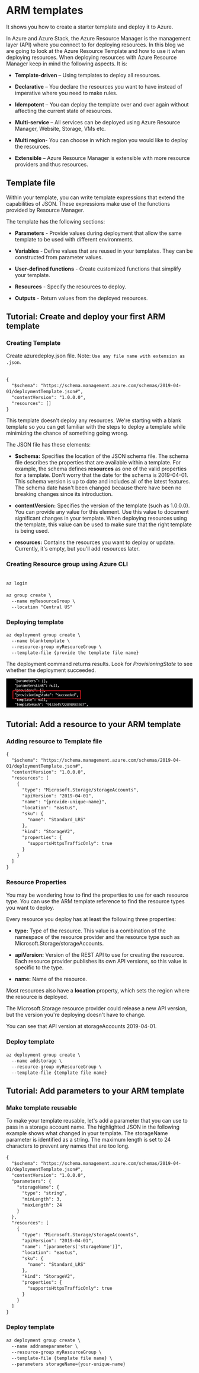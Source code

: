 # ARM templates

It shows you how to create a starter template and deploy it to Azure.


In Azure and Azure Stack, the Azure Resource Manager is the management layer (API) where you connect to for deploying resources. In this blog we are going to look at the Azure Resource Template and how to use it when deploying resources. When deploying resources with Azure Resource Manager keep in mind the following aspects. It is:

- **Template-driven** – Using templates to deploy all resources.

- **Declarative** – You declare the resources you want to have instead of imperative where you need to make rules.

- **Idempotent** – You can deploy the template over and over again without affecting the current state of resources.

- **Multi-service** – All services can be deployed using Azure Resource Manager, Website, Storage, VMs etc.

- **Multi region**- You can choose in which region you would like to deploy the resources.

- **Extensible** – Azure Resource Manager is extensible with more resource providers and thus resources.


## Template file


Within your template, you can write template expressions that extend the capabilities of JSON. These expressions make use of the functions provided by Resource Manager.

The template has the following sections:

- **Parameters** - Provide values during deployment that allow the same template to be used with different environments.

- **Variables** - Define values that are reused in your templates. They can be constructed from parameter values.

- **User-defined functions** - Create customized functions that simplify your template.

- **Resources** - Specify the resources to deploy.

- **Outputs** - Return values from the deployed resources.



## Tutorial: Create and deploy your first ARM template

### Creating Template

Create azuredeploy.json file. Note: `Use any file name with extension as .json`.

```

{
  "$schema": "https://schema.management.azure.com/schemas/2019-04-01/deploymentTemplate.json#",
  "contentVersion": "1.0.0.0",
  "resources": []
}
```

This template doesn't deploy any resources. We're starting with a blank template so you can get familiar with the steps to deploy a template while minimizing the chance of something going wrong.


The JSON file has these elements:

- **$schema:** Specifies the location of the JSON schema file. The schema file describes the properties that are available within a template. For example, the schema defines **resources** as one of the valid properties for a template. Don't worry that the date for the schema is 2019-04-01. This schema version is up to date and includes all of the latest features. The schema date hasn't been changed because there have been no breaking changes since its introduction.

- **contentVersion:** Specifies the version of the template (such as 1.0.0.0). You can provide any value for this element. Use this value to document significant changes in your template. When deploying resources using the template, this value can be used to make sure that the right template is being used.

- **resources:** Contains the resources you want to deploy or update. Currently, it's empty, but you'll add resources later.


### Creating Resource group using Azure CLI

```

az login

az group create \
  --name myResourceGroup \
  --location "Central US"

```

### Deploying template

```
az deployment group create \
  --name blanktemplate \
  --resource-group myResourceGroup \
  --template-file {provide the template file name}

```

The deployment command returns results. Look for *ProvisioningState* to see whether the deployment succeeded.

![](https://github.com/amarnadh19/books/blob/main/images/az_arm_1.png?)



## Tutorial: Add a resource to your ARM template

### Adding resource to Template file

```
{
  "$schema": "https://schema.management.azure.com/schemas/2019-04-01/deploymentTemplate.json#",
  "contentVersion": "1.0.0.0",
  "resources": [
    {
      "type": "Microsoft.Storage/storageAccounts",
      "apiVersion": "2019-04-01",
      "name": "{provide-unique-name}",
      "location": "eastus",
      "sku": {
        "name": "Standard_LRS"
      },
      "kind": "StorageV2",
      "properties": {
        "supportsHttpsTrafficOnly": true
      }
    }
  ]
}

```

### Resource Properties

You may be wondering how to find the properties to use for each resource type. You can use the ARM template reference to find the resource types you want to deploy.

Every resource you deploy has at least the following three properties:

- **type:** Type of the resource. This value is a combination of the namespace of the resource provider and the resource type such as Microsoft.Storage/storageAccounts.

- **apiVersion:** Version of the REST API to use for creating the resource. Each resource provider publishes its own API versions, so this value is specific to the type.

- **name:** Name of the resource.


Most resources also have a **location** property, which sets the region where the resource is deployed.

The Microsoft.Storage resource provider could release a new API version, but the version you're deploying doesn't have to change.

You can see that API version at storageAccounts 2019-04-01.


### Deploy template

```
az deployment group create \
  --name addstorage \
  --resource-group myResourceGroup \
  --template-file {template file name}

```


## Tutorial: Add parameters to your ARM template

### Make template reusable

To make your template reusable, let's add a parameter that you can use to pass in a storage account name. The highlighted JSON in the following example shows what changed in your template. The storageName parameter is identified as a string. The maximum length is set to 24 characters to prevent any names that are too long.


```
{
  "$schema": "https://schema.management.azure.com/schemas/2019-04-01/deploymentTemplate.json#",
  "contentVersion": "1.0.0.0",
  "parameters": {
    "storageName": {
      "type": "string",
      "minLength": 3,
      "maxLength": 24
    }
  },
  "resources": [
    {
      "type": "Microsoft.Storage/storageAccounts",
      "apiVersion": "2019-04-01",
      "name": "[parameters('storageName')]",
      "location": "eastus",
      "sku": {
        "name": "Standard_LRS"
      },
      "kind": "StorageV2",
      "properties": {
        "supportsHttpsTrafficOnly": true
      }
    }
  ]
}
```

### Deploy template

```
az deployment group create \
  --name addnameparameter \
  --resource-group myResourceGroup \
  --template-file {template file name} \
  --parameters storageName={your-unique-name}

```



